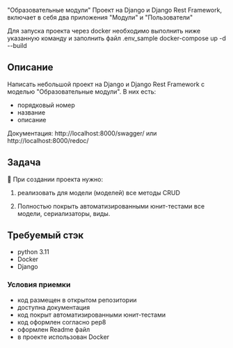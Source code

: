"Образовательные модули"
Проект на Django и Django Rest Framework, включает в себя два приложения "Модули" и "Пользователи"

Для запуска проекта через docker необходимо выполнить ниже указанную команду и заполнить файл .env_sample
docker-compose up -d --build

## Описание

Написать небольшой проект на Django и Django Rest Framework с моделью "Образовательные модули". В них есть:

- порядковый номер
- название
- описание

Документация:
http://localhost:8000/swagger/
или
http://localhost:8000/redoc/

## Задача

<aside>
👾 При создании проекта  нужно:

1. реализовать для модели (моделей) все методы CRUD

2. Полностью покрыть автоматизированными юнит-тестами все модели, сериализаторы, виды.

</aside>

## Требуемый стэк

- python 3.11
- Docker
- Django

### Условия приемки

- код размещен в открытом репозитории
- доступна документация
- код покрыт автоматизированными юнит-тестами
- код оформлен согласно pep8
- оформлен Readme файл
- в проекте использован Docker
